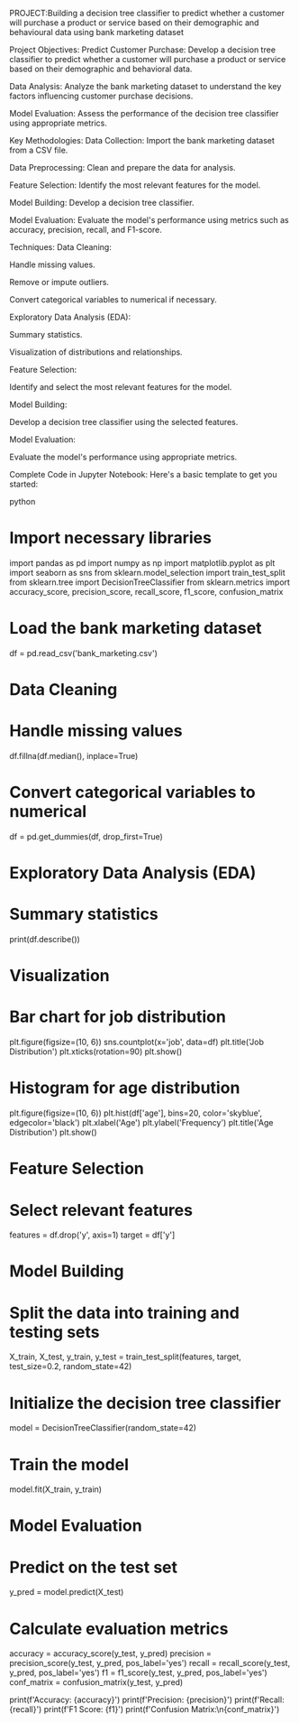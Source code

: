 PROJECT:Building a decision tree classifier to predict whether a customer will purchase a product or service based on their demographic and behavioural data using bank marketing dataset 

Project Objectives:
Predict Customer Purchase: Develop a decision tree classifier to predict whether a customer will purchase a product or service based on their demographic and behavioral data.

Data Analysis: Analyze the bank marketing dataset to understand the key factors influencing customer purchase decisions.

Model Evaluation: Assess the performance of the decision tree classifier using appropriate metrics.

Key Methodologies:
Data Collection: Import the bank marketing dataset from a CSV file.

Data Preprocessing: Clean and prepare the data for analysis.

Feature Selection: Identify the most relevant features for the model.

Model Building: Develop a decision tree classifier.

Model Evaluation: Evaluate the model's performance using metrics such as accuracy, precision, recall, and F1-score.

Techniques:
Data Cleaning:

Handle missing values.

Remove or impute outliers.

Convert categorical variables to numerical if necessary.

Exploratory Data Analysis (EDA):

Summary statistics.

Visualization of distributions and relationships.

Feature Selection:

Identify and select the most relevant features for the model.

Model Building:

Develop a decision tree classifier using the selected features.

Model Evaluation:

Evaluate the model's performance using appropriate metrics.

Complete Code in Jupyter Notebook:
Here's a basic template to get you started:

python
# Import necessary libraries
import pandas as pd
import numpy as np
import matplotlib.pyplot as plt
import seaborn as sns
from sklearn.model_selection import train_test_split
from sklearn.tree import DecisionTreeClassifier
from sklearn.metrics import accuracy_score, precision_score, recall_score, f1_score, confusion_matrix

# Load the bank marketing dataset
df = pd.read_csv('bank_marketing.csv')

# Data Cleaning
# Handle missing values
df.fillna(df.median(), inplace=True)

# Convert categorical variables to numerical
df = pd.get_dummies(df, drop_first=True)

# Exploratory Data Analysis (EDA)
# Summary statistics
print(df.describe())

# Visualization
# Bar chart for job distribution
plt.figure(figsize=(10, 6))
sns.countplot(x='job', data=df)
plt.title('Job Distribution')
plt.xticks(rotation=90)
plt.show()

# Histogram for age distribution
plt.figure(figsize=(10, 6))
plt.hist(df['age'], bins=20, color='skyblue', edgecolor='black')
plt.xlabel('Age')
plt.ylabel('Frequency')
plt.title('Age Distribution')
plt.show()

# Feature Selection
# Select relevant features
features = df.drop('y', axis=1)
target = df['y']

# Model Building
# Split the data into training and testing sets
X_train, X_test, y_train, y_test = train_test_split(features, target, test_size=0.2, random_state=42)

# Initialize the decision tree classifier
model = DecisionTreeClassifier(random_state=42)

# Train the model
model.fit(X_train, y_train)

# Model Evaluation
# Predict on the test set
y_pred = model.predict(X_test)

# Calculate evaluation metrics
accuracy = accuracy_score(y_test, y_pred)
precision = precision_score(y_test, y_pred, pos_label='yes')
recall = recall_score(y_test, y_pred, pos_label='yes')
f1 = f1_score(y_test, y_pred, pos_label='yes')
conf_matrix = confusion_matrix(y_test, y_pred)

print(f'Accuracy: {accuracy}')
print(f'Precision: {precision}')
print(f'Recall: {recall}')
print(f'F1 Score: {f1}')
print(f'Confusion Matrix:\n{conf_matrix}')
